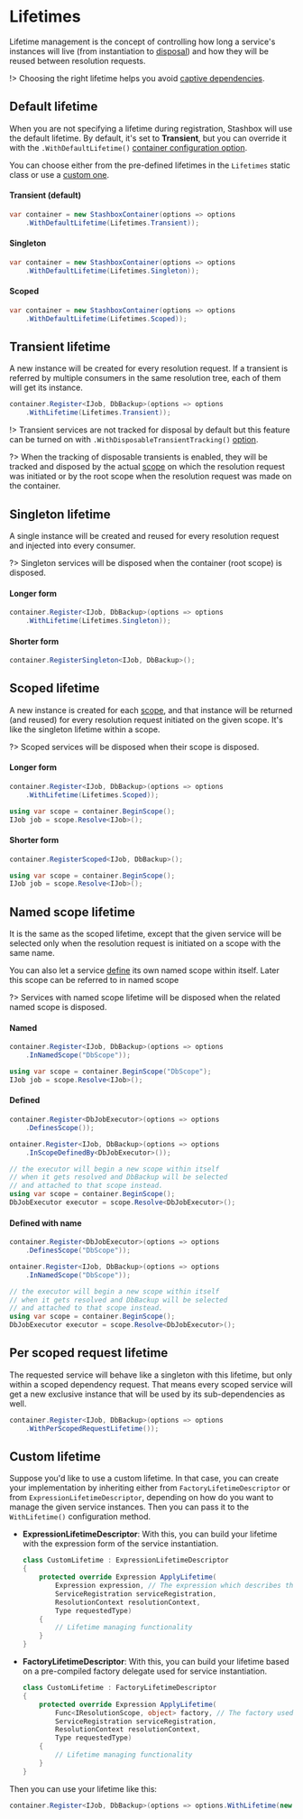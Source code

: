 # Lifetimes

Lifetime management is the concept of controlling how long a service's instances will live (from instantiation to [disposal](usage/scopes?id=disposal)) and how they will be reused between resolution requests.

!> Choosing the right lifetime helps you avoid [captive dependencies](diagnostics/validation?id=lifetime-validation).


<!-- panels:start -->

<!-- div:title-panel -->
## Default lifetime

<!-- div:left-panel -->
When you are not specifying a lifetime during registration, Stashbox will use the default lifetime. By default, it's set to **Transient**, but you can override it with the `.WithDefaultLifetime()` [container configuration option](configuration/container-configuration?id=default-lifetime). 

You can choose either from the pre-defined lifetimes in the `Lifetimes` static class or use a [custom one](#custom-lifetime).
<!-- div:right-panel -->

<!-- tabs:start -->
#### **Transient (default)**
```cs
var container = new StashboxContainer(options => options
    .WithDefaultLifetime(Lifetimes.Transient));
```

#### **Singleton**
```cs
var container = new StashboxContainer(options => options
    .WithDefaultLifetime(Lifetimes.Singleton));
```

#### **Scoped**
```cs
var container = new StashboxContainer(options => options
    .WithDefaultLifetime(Lifetimes.Scoped));
```
<!-- tabs:end -->

<!-- panels:end -->

<!-- panels:start -->

<!-- div:title-panel -->
## Transient lifetime

<!-- div:left-panel -->
A new instance will be created for every resolution request. If a transient is referred by multiple consumers in the same resolution tree, each of them will get its instance.

<!-- div:right-panel -->
```cs
container.Register<IJob, DbBackup>(options => options
    .WithLifetime(Lifetimes.Transient));
```

<!-- panels:end -->

!> Transient services are not tracked for disposal by default but this feature can be turned on with `.WithDisposableTransientTracking()` [option](configuration/container-configuration?id=tracking-disposable-transients).

?> When the tracking of disposable transients is enabled, they will be tracked and disposed by the actual [scope](usage/scopes) on which the resolution request was initiated or by the root scope when the resolution request was made on the container.

<!-- panels:start -->

<!-- div:title-panel -->
## Singleton lifetime

<!-- div:left-panel -->
A single instance will be created and reused for every resolution request and injected into every consumer.

?> Singleton services will be disposed when the container (root scope) is disposed.

<!-- div:right-panel -->

<!-- tabs:start -->

#### **Longer form**
```cs
container.Register<IJob, DbBackup>(options => options
    .WithLifetime(Lifetimes.Singleton));
```

#### **Shorter form**
```cs
container.RegisterSingleton<IJob, DbBackup>();
```

<!-- tabs:end -->

<!-- panels:end -->

<!-- panels:start -->

<!-- div:title-panel -->
## Scoped lifetime

<!-- div:left-panel -->
A new instance is created for each [scope](usage/scopes), and that instance will be returned (and reused) for every resolution request initiated on the given scope. It's like the singleton lifetime within a scope. 

?> Scoped services will be disposed when their scope is disposed.

<!-- div:right-panel -->

<!-- tabs:start -->

#### **Longer form**
```cs
container.Register<IJob, DbBackup>(options => options
    .WithLifetime(Lifetimes.Scoped));

using var scope = container.BeginScope();
IJob job = scope.Resolve<IJob>();
```

#### **Shorter form**
```cs
container.RegisterScoped<IJob, DbBackup>();

using var scope = container.BeginScope();
IJob job = scope.Resolve<IJob>();
```

<!-- tabs:end -->

<!-- panels:end -->

<!-- panels:start -->

<!-- div:title-panel -->
## Named scope lifetime

<!-- div:left-panel -->
It is the same as the scoped lifetime, except that the given service will be selected only when the resolution request is initiated on a scope with the same name.

You can also let a service [define](usage/scopes?id=service-as-scope) its own named scope within itself. Later this scope can be referred to in named scope

?> Services with named scope lifetime will be disposed when the related named scope is disposed.
<!-- div:right-panel -->

<!-- tabs:start -->

#### **Named**
```cs
container.Register<IJob, DbBackup>(options => options
    .InNamedScope("DbScope"));

using var scope = container.BeginScope("DbScope");
IJob job = scope.Resolve<IJob>();
```

#### **Defined**
```cs
container.Register<DbJobExecutor>(options => options
    .DefinesScope());

ontainer.Register<IJob, DbBackup>(options => options
    .InScopeDefinedBy<DbJobExecutor>());

// the executor will begin a new scope within itself
// when it gets resolved and DbBackup will be selected
// and attached to that scope instead.
using var scope = container.BeginScope();
DbJobExecutor executor = scope.Resolve<DbJobExecutor>();
```

#### **Defined with name**
```cs
container.Register<DbJobExecutor>(options => options
    .DefinesScope("DbScope"));

ontainer.Register<IJob, DbBackup>(options => options
    .InNamedScope("DbScope"));

// the executor will begin a new scope within itself
// when it gets resolved and DbBackup will be selected
// and attached to that scope instead.
using var scope = container.BeginScope();
DbJobExecutor executor = scope.Resolve<DbJobExecutor>();
```

<!-- tabs:end -->

<!-- panels:end -->

<!-- panels:start -->

<!-- div:title-panel -->
## Per scoped request lifetime

<!-- div:left-panel -->
The requested service will behave like a singleton with this lifetime, but only within a scoped dependency request. That means every scoped service will get a new exclusive instance that will be used by its sub-dependencies as well.

<!-- div:right-panel -->

```cs
container.Register<IJob, DbBackup>(options => options
    .WithPerScopedRequestLifetime());
```

<!-- panels:end -->

## Custom lifetime
Suppose you'd like to use a custom lifetime. In that case, you can create your implementation by inheriting either from `FactoryLifetimeDescriptor` or from `ExpressionLifetimeDescriptor`, depending on how do you want to manage the given service instances. Then you can pass it to the `WithLifetime()` configuration method.

- **ExpressionLifetimeDescriptor**: With this, you can build your lifetime with the expression form of the service instantiation.
  ```cs
  class CustomLifetime : ExpressionLifetimeDescriptor
  {
      protected override Expression ApplyLifetime(
          Expression expression, // The expression which describes the service creation
          ServiceRegistration serviceRegistration, 
          ResolutionContext resolutionContext, 
          Type requestedType)
      {
          // Lifetime managing functionality
      }
  }
  ```

- **FactoryLifetimeDescriptor**: With this, you can build your lifetime based on a pre-compiled factory delegate used for service instantiation.
  ```cs
  class CustomLifetime : FactoryLifetimeDescriptor
  {
      protected override Expression ApplyLifetime(
          Func<IResolutionScope, object> factory, // The factory used for service creation
          ServiceRegistration serviceRegistration, 
          ResolutionContext resolutionContext, 
          Type requestedType)
      {
          // Lifetime managing functionality
      }
  }
  ```
Then you can use your lifetime like this:
```cs
container.Register<IJob, DbBackup>(options => options.WithLifetime(new CustomLifetime()));
```